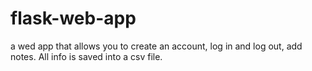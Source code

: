 # flask-web-app

a wed app that allows you to create an account, log in and log out, add notes. All info is saved into a csv file.
